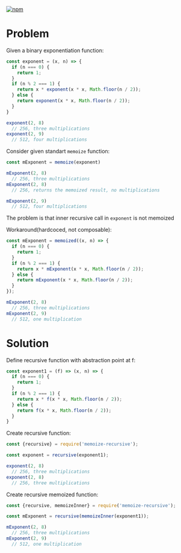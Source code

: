 [![npm](https://img.shields.io/npm/v/memoize-recursive)](https://www.npmjs.com/package/memoize-recursive)

# Problem

Given a binary exponentiation function:

```js
const exponent = (x, n) => {
  if (n === 0) {
    return 1;
  }
  if (n % 2 === 1) {
    return x * exponent(x * x, Math.floor(n / 2));
  } else {
    return exponent(x * x, Math.floor(n / 2));
  }
}

exponent(2, 8)
  // 256, three multiplications
exponent(2, 9)
  // 512, four multiplications
```

Consider given standart `memoize` function:

```js
const mExponent = memoize(exponent)

mExponent(2, 8)
  // 256, three multiplications
mExponent(2, 8)
  // 256, returns the memoized result, no multiplications

mExponent(2, 9)
  // 512, four multiplications
```

The problem is that inner recursive call in `exponent` is not memoized

Workaround(hardcoced, not composable):

```js
const mExponent = memoized((x, n) => {
  if (n === 0) {
    return 1;
  }
  if (n % 2 === 1) {
    return x * mExponent(x * x, Math.floor(n / 2));
  } else {
    return mExponent(x * x, Math.floor(n / 2));
  }
});

mExponent(2, 8)
  // 256, three multiplications
mExponent(2, 9)
  // 512, one multiplication
```

# Solution

Define recursive function with abstraction point at f:

```js
const exponent1 = (f) => (x, n) => {
  if (n === 0) {
    return 1;
  }
  if (n % 2 === 1) {
    return x * f(x * x, Math.floor(n / 2));
  } else {
    return f(x * x, Math.floor(n / 2));
  }
}
```

Create recursive function:

```js
const {recursive} = require('memoize-recursive');

const exponent = recursive(exponent1);

exponent(2, 8)
  // 256, three multiplications
exponent(2, 8)
  // 256, three multiplications
```

Create recursive memoized function:

```js
const {recursive, memoizeInner} = require('memoize-recursive');

const mExponent = recursive(memoizeInner(exponent1));

mExponent(2, 8)
  // 256, three multiplications
mExponent(2, 9)
  // 512, one multiplication
```
